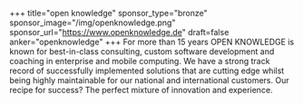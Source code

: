 +++
title="open knowledge"
sponsor_type="bronze"
sponsor_image="/img/openknowledge.png"
sponsor_url="https://www.openknowledge.de"
draft=false
anker="openknowledge"
+++
For more than 15 years OPEN KNOWLEDGE is known for best-in-class consulting, custom software development and coaching in enterprise and mobile computing. We have a strong track record of successfully implemented solutions that are cutting edge whilst being highly maintainable for our national and international customers. Our recipe for success? The perfect mixture of innovation and experience.